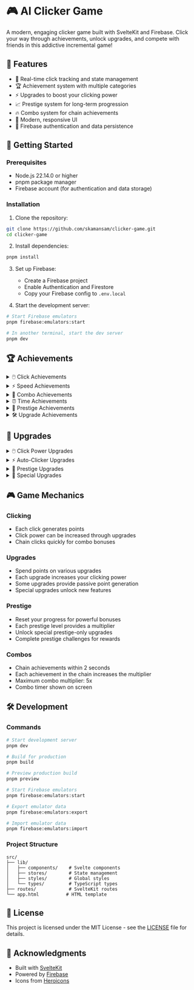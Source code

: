 # 🎮 AI Clicker Game

A modern, engaging clicker game built with SvelteKit and Firebase. Click your way through achievements, unlock upgrades, and compete with friends in this addictive incremental game!

## 🌟 Features

- 🔄 Real-time click tracking and state management
- 🏆 Achievement system with multiple categories
- ⚡ Upgrades to boost your clicking power
- 📈 Prestige system for long-term progression
- 🔥 Combo system for chain achievements
- 🎨 Modern, responsive UI
- 🔐 Firebase authentication and data persistence

## 🚀 Getting Started

### Prerequisites

- Node.js 22.14.0 or higher
- pnpm package manager
- Firebase account (for authentication and data storage)

### Installation

1. Clone the repository:
```bash
git clone https://github.com/skamansam/clicker-game.git
cd clicker-game
```

2. Install dependencies:
```bash
pnpm install
```

3. Set up Firebase:
   - Create a Firebase project
   - Enable Authentication and Firestore
   - Copy your Firebase config to `.env.local`

4. Start the development server:
```bash
# Start Firebase emulators
pnpm firebase:emulators:start

# In another terminal, start the dev server
pnpm dev
```

## 🏆 Achievements

<details>
<summary>🖱️ Click Achievements</summary>

| Achievement | Description | Requirements |
|------------|-------------|--------------|
| First Click | Take your first step | 1 click |
| Click Novice | Getting the hang of it | 100 clicks |
| Click Apprentice | You're getting better | 1,000 clicks |
| Click Master | A true clicking expert | 10,000 clicks |
| Click Legend | Your clicks are legendary | 100,000 clicks |
| Click God | Ascend to clicking divinity | 1,000,000 clicks |

</details>

<details>
<summary>⚡ Speed Achievements</summary>

| Achievement | Description | Requirements |
|------------|-------------|--------------|
| Quick Fingers | Click 5 times in 1 second | 5 CPS |
| Lightning Hands | Click 10 times in 1 second | 10 CPS |
| Speed Demon | Click 20 times in 1 second | 20 CPS |
| Time Bender | Click 50 times in 1 second | 50 CPS |

</details>

<details>
<summary>🔄 Combo Achievements</summary>

| Achievement | Description | Requirements |
|------------|-------------|--------------|
| Combo Starter | Chain 2 achievements | 2x combo |
| Combo Master | Chain 3 achievements | 3x combo |
| Combo Legend | Chain 4 achievements | 4x combo |
| Combo God | Chain 5 achievements | 5x combo |

</details>

<details>
<summary>⏰ Time Achievements</summary>

| Achievement | Description | Requirements |
|------------|-------------|--------------|
| Dedicated | Play for 1 hour | 1 hour playtime |
| Committed | Play for 24 hours | 24 hours playtime |
| Obsessed | Play for 1 week | 168 hours playtime |
| Lifer | Play for 1 month | 720 hours playtime |

</details>

<details>
<summary>🌟 Prestige Achievements</summary>

| Achievement | Description | Requirements |
|------------|-------------|--------------|
| New Beginning | Prestige for the first time | 1st prestige |
| Fresh Start | Prestige 5 times | 5 prestiges |
| Reborn | Prestige 10 times | 10 prestiges |
| Transcendent | Prestige 25 times | 25 prestiges |

</details>

<details>
<summary>🛠️ Upgrade Achievements</summary>

| Achievement | Description | Requirements |
|------------|-------------|--------------|
| Upgrader | Buy your first upgrade | 1 upgrade |
| Collector | Own 5 different upgrades | 5 upgrades |
| Hoarder | Own 10 different upgrades | 10 upgrades |
| Completionist | Own all upgrades | All upgrades |

</details>

## 💎 Upgrades

<details>
<summary>🖱️ Click Power Upgrades</summary>

| Upgrade | Description | Effect | Base Cost |
|---------|-------------|---------|-----------|
| Better Mouse | Enhance your clicking power | +1 click per click | 100 |
| Gaming Mouse | Professional clicking device | +5 clicks per click | 500 |
| Quantum Mouse | Clicks in multiple dimensions | +25 clicks per click | 2,500 |
| AI Mouse | Self-clicking intelligence | +100 clicks per click | 10,000 |

</details>

<details>
<summary>⚡ Auto-Clicker Upgrades</summary>

| Upgrade | Description | Effect | Base Cost |
|---------|-------------|---------|-----------|
| Auto Clicker | Basic automatic clicking | +1 click per second | 200 |
| Click Bot | Automated clicking assistant | +5 clicks per second | 1,000 |
| Click Farm | Network of automated clickers | +25 clicks per second | 5,000 |
| Click Factory | Industrial-scale clicking | +100 clicks per second | 20,000 |

</details>

<details>
<summary>🌟 Prestige Upgrades</summary>

| Upgrade | Description | Effect | Prestige Level Required |
|---------|-------------|---------|------------------------|
| Prestige Boost | Enhance all click gains | +50% click multiplier | 1 |
| Super Boost | Major click enhancement | +100% click multiplier | 5 |
| Ultra Boost | Massive click boost | +200% click multiplier | 10 |
| Omega Boost | Ultimate clicking power | +500% click multiplier | 25 |

</details>

<details>
<summary>🎯 Special Upgrades</summary>

| Upgrade | Description | Effect | Requirements |
|---------|-------------|---------|--------------|
| Combo Master | Extend combo duration | +1s combo time | 10 achievements |
| Lucky Clicks | Chance for double clicks | 10% double click chance | 25 achievements |
| Achievement Hunter | Easier achievements | -10% achievement requirements | 50 achievements |
| Time Warper | Faster auto-clicks | +25% auto-click speed | 100 achievements |

</details>

## 🎮 Game Mechanics

### Clicking
- Each click generates points
- Click power can be increased through upgrades
- Chain clicks quickly for combo bonuses

### Upgrades
- Spend points on various upgrades
- Each upgrade increases your clicking power
- Some upgrades provide passive point generation
- Special upgrades unlock new features

### Prestige
- Reset your progress for powerful bonuses
- Each prestige level provides a multiplier
- Unlock special prestige-only upgrades
- Complete prestige challenges for rewards

### Combos
- Chain achievements within 2 seconds
- Each achievement in the chain increases the multiplier
- Maximum combo multiplier: 5x
- Combo timer shown on screen

## 🛠️ Development

### Commands
```bash
# Start development server
pnpm dev

# Build for production
pnpm build

# Preview production build
pnpm preview

# Start Firebase emulators
pnpm firebase:emulators:start

# Export emulator data
pnpm firebase:emulators:export

# Import emulator data
pnpm firebase:emulators:import
```

### Project Structure
```
src/
├── lib/
│   ├── components/    # Svelte components
│   ├── stores/        # State management
│   ├── styles/        # Global styles
│   └── types/         # TypeScript types
├── routes/            # SvelteKit routes
└── app.html          # HTML template
```

## 📝 License

This project is licensed under the MIT License - see the [LICENSE](LICENSE) file for details.

## 🙏 Acknowledgments

- Built with [SvelteKit](https://kit.svelte.dev/)
- Powered by [Firebase](https://firebase.google.com/)
- Icons from [Heroicons](https://heroicons.com/)
